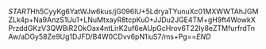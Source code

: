 $START$Hh5CyyKg6YatWJw6kus/jG096lU+5LdryaTYunuXc01MXWWTAhJGMZLk4p+Na9AnzS1Uu1+LNuMtxayR8tcpKu0+JJDu2JGE4TM+gH9ft4WowkXPrzddGKzV3QWBiR2OkOax4ntLirK2uf6eAUpGcHrov6T22Iy8eZTMfurfrdTnAw/aDGy58Ze9Ug1DJFD/B4W0CDvv6pN1iuS7/ms+Pg==$END$